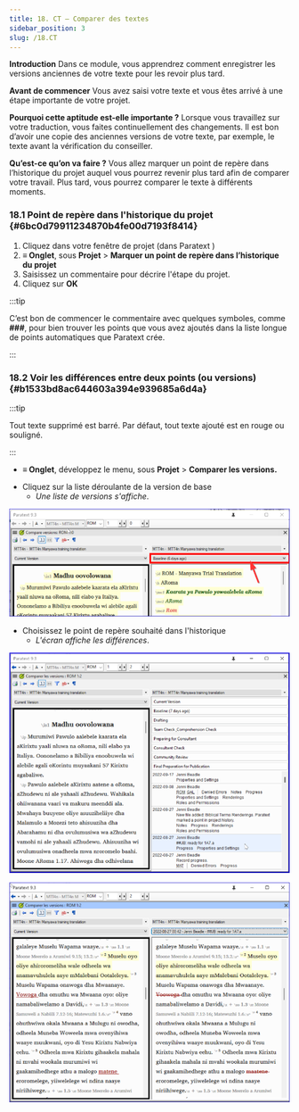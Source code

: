 ```yaml
---
title: 18. CT – Comparer des textes
sidebar_position: 3
slug: /18.CT
---
```


**Introduction** Dans ce module, vous apprendrez comment enregistrer les versions anciennes de votre texte pour les revoir plus tard.

**Avant de commencer** Vous avez saisi votre texte et vous êtes arrivé à une étape importante de votre projet.

**Pourquoi cette aptitude est-elle importante ?** Lorsque vous travaillez sur votre traduction, vous faites continuellement des changements. Il est bon d’avoir une copie des anciennes versions de votre texte, par exemple, le texte avant la vérification du conseiller.

**Qu’est-ce qu’on va faire ?** Vous allez marquer un point de repère dans l’historique du projet auquel vous pourrez revenir plus tard afin de comparer votre travail. Plus tard, vous pourrez comparer le texte à différents moments.

### 18.1 Point de repère dans l'historique du projet {#6bc0d79911234870b4fe00d7193f8414}

1. Cliquez dans votre fenêtre de projet (dans Paratext )
2. **≡ Onglet**, sous **Projet** &gt; **Marquer un point de repère dans l’historique du projet**
3. Saisissez un commentaire pour décrire l'étape du projet.
4. Cliquez sur **OK**

:::tip

C’est bon de commencer le commentaire avec quelques symboles, comme **\#\#\#**, pour bien trouver les points que vous avez ajoutés dans la liste longue de points automatiques que Paratext crée.

:::

### 18.2 Voir les différences entre deux points (ou versions) {#b1533bd8ac644603a394e939685a6d4a}

:::tip

Tout texte supprimé est barré. Par défaut, tout texte ajouté est en rouge ou souligné.

:::

- **≡ Onglet**, développez le menu, sous **Projet** &gt; **Comparer les versions.**

<div class='notion-row'>
<div class='notion-column' style={{width: 'calc((100% - (min(32px, 4vw) * 1)) * 0.5)'}}>

- Cliquez sur la liste déroulante de la version de base
    - _Une liste de versions s'affiche_.

</div><div className='notion-spacer'></div>

<div class='notion-column' style={{width: 'calc((100% - (min(32px, 4vw) * 1)) * 0.5)'}}>

![](./9214547.png)

</div><div className='notion-spacer'></div>
</div>

<div class='notion-row'>
<div class='notion-column' style={{width: 'calc((100% - (min(32px, 4vw) * 1)) * 0.5000000000000001)'}}>

- Choisissez le point de repère souhaité dans l'historique
    - _L'écran affiche les différences_.

</div><div className='notion-spacer'></div>

<div class='notion-column' style={{width: 'calc((100% - (min(32px, 4vw) * 1)) * 0.5)'}}>

![](./1950342118.png)

![](./621740961.png)

</div><div className='notion-spacer'></div>
</div>

